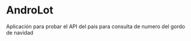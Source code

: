 AndroLot
========

Aplicación para probar el API del pais para consulta de numero del gordo de navidad